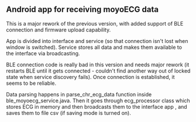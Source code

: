 ## Android app for receiving moyoECG data

This is a major rework of the previous version, with added support of BLE connection and firmware upload capability.


App is divided into interface and service (so that connection isn't lost when window is switched). Service stores all data and makes them available to the interface via broadcasting.

BLE connection code is really bad in this version and needs major rework (it restarts BLE until it gets connected - couldn't find another way out of locked state when service discovery fails). Once connection is established, it seems to be reliable.

Data parsing happens in parse_chr_ecg_data function inside ble_moyoecg_service.java. Then it goes through ecg_processor class which stores ECG in memory and then broadcasts them to the interface app , and saves them to file csv (if saving mode is turned on).

